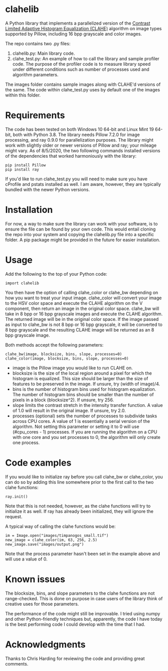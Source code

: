 # clahelib

A Python library that implements a parallelized version of the [Contrast Limited Adaptive Histogram Equalization (CLAHE)](https://en.wikipedia.org/wiki/Adaptive_histogram_equalization) algorithm on image types supported by Pillow, including 16 bpp grayscale and color images. 

The repo contains two .py files:
1) clahelib.py: Main library code.
2) clahe_test.py: An example of how to call the library and sample profiler code. The purpose of the profiler code is to measure library speed under different conditions such as number of processes used and algorithm parameters.

The images folder contains sample images along with CLAHE'd versions of the same. The code within clahe_test.py uses by default one of the images within this folder.

# Requirements

The code has been tested on both Windows 10 64-bit and Linux Mint 19 64-bit, both with Python 3.8. The library needs Pillow 7.2.0 for image processing, and ray 0.9.0 for parallelization purposes. The library might work with slightly older or newer versions of Pillow and ray; your mileage might vary. As of 8/5/2020, the two following commands installed versions of the dependencies that worked harmoniously with the library:

    pip install Pillow
    pip install ray

If you'd like to run clahe_test.py you will need to make sure you have cProfile and pstats installed as well. I am aware, however, they are typically bundled with the newer Python versions.

# Installation

For now, a way to make sure the library can work with your software, is to ensure the file can be found by your own code. This would entail cloning the repo into your system and copying the clahelib.py file into a specific folder. A pip package might be provided in the future for easier installation.

# Usage

Add the following to the top of your Python code:

    import clahelib

You then have the option of calling clahe_color or clahe_bw depending on how you want to treat your input image. clahe_color will convert your image to the HSV color space and execute the CLAHE algorithm on the V component, then return an image in the original color space. clahe_bw will take in 8 bpp or 16 bpp grayscale images and execute the CLAHE algorithm. The returned image will be in the original color space. If the image passed as input to clahe_bw is not 8 bpp or 16 bpp grayscale, it will be converted to 8 bpp grayscale and the resulting CLAHE image will be returned as an 8 bpp grayscale image.

Both methods accept the following parameters:

    clahe_bw(image, blocksize, bins, slope, processes=0)
    clahe_color(image, blocksize, bins, slope, processes=0)
    
* image is the Pillow image you would like to run CLAHE on.
* blocksize is the size of the local region around a pixel for which the histogram is equalized. This size should be larger than the size of features to be preserved in the image. If unsure, try (width of image)/4.
* bins is the number of histogram bins used for histogram equalization. The number of histogram bins should be smaller than the number of pixels in a block (blocksize^2). If unsure, try 256.
* slope limits the contrast stretch in the intensity transfer function. A value of 1.0 will result in the original image. If unsure, try 2.0.
* processes (optional) sets the number of processes to subdivide tasks across CPU cores. A value of 1 is essentially a serial version of the algorithm. Not setting this parameter or setting it to 0 will use (#cpu_cores - 1) processes. If you are running the algorithm on a CPU with one core and you set processes to 0, the algorithm will only create one process.

# Code examples

If you would like to initialize ray before you call clahe_bw or clahe_color, you can do so by adding this line somewhere prior to the first call to the two clahe functions:

    ray.init()
    
Note that this is not needed, however, as the clahe functions will try to initialize it as well. If ray has already been initialized, they will ignore the request.

A typical way of calling the clahe functions would be:

    im = Image.open("images/timpanogos_small.tif")
    new_image = clahe_color(im, 63, 256, 2.5)
    new_image.save("images/output.png")

Note that the process parameter hasn't been set in the example above and will use a value of 0.

# Known issues

The blocksize, bins, and slope parameters to the clahe functions are not range-checked. This is done on purpose in case users of the library think of creative uses for those parameters.

The performance of the code might still be improvable. I tried using numpy and other Python-friendly techniques but, apparently, the code I have today is the best performing code I could develop with the time that I had.

# Acknowledgments

Thanks to Chris Harding for reviewing the code and providing great comments.
